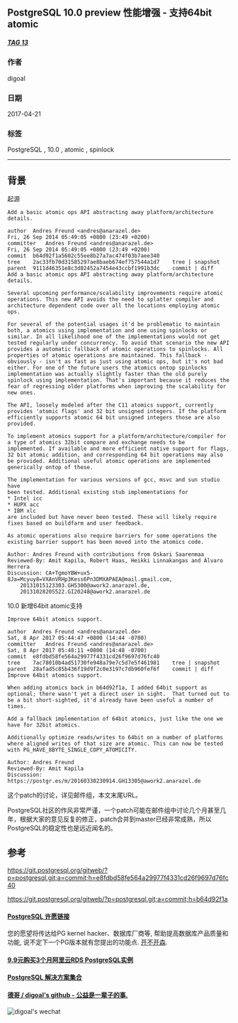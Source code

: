 ## PostgreSQL 10.0 preview 性能增强 - 支持64bit atomic  
##### [TAG 13](../class/13.md)                  
                                            
### 作者                                               
digoal                                       
                                        
### 日期                                                                                                           
2017-04-21                                      
                                           
### 标签                                        
PostgreSQL , 10.0 , atomic , spinlock     
                                                                                                              
----                                                                                                        
                                                                                                                 
## 背景            
起源  
  
```  
Add a basic atomic ops API abstracting away platform/architecture details.  
  
author	Andres Freund <andres@anarazel.de>	  
Fri, 26 Sep 2014 05:49:05 +0800 (23:49 +0200)  
committer	Andres Freund <andres@anarazel.de>	  
Fri, 26 Sep 2014 05:49:05 +0800 (23:49 +0200)  
commit	b64d92f1a5602c55ee8b27a7ac474f03b7aee340  
tree	2ac33fb70d31585297ae8baeb674ef757544a1d7	tree | snapshot  
parent	9111d46351e8c3d82452a7454e43ccbf1991b3dc	commit | diff  
Add a basic atomic ops API abstracting away platform/architecture details.  
  
Several upcoming performance/scalability improvements require atomic  
operations. This new API avoids the need to splatter compiler and  
architecture dependent code over all the locations employing atomic  
ops.  
  
For several of the potential usages it'd be problematic to maintain  
both, a atomics using implementation and one using spinlocks or  
similar. In all likelihood one of the implementations would not get  
tested regularly under concurrency. To avoid that scenario the new API  
provides a automatic fallback of atomic operations to spinlocks. All  
properties of atomic operations are maintained. This fallback -  
obviously - isn't as fast as just using atomic ops, but it's not bad  
either. For one of the future users the atomics ontop spinlocks  
implementation was actually slightly faster than the old purely  
spinlock using implementation. That's important because it reduces the  
fear of regressing older platforms when improving the scalability for  
new ones.  
  
The API, loosely modeled after the C11 atomics support, currently  
provides 'atomic flags' and 32 bit unsigned integers. If the platform  
efficiently supports atomic 64 bit unsigned integers those are also  
provided.  
  
To implement atomics support for a platform/architecture/compiler for  
a type of atomics 32bit compare and exchange needs to be  
implemented. If available and more efficient native support for flags,  
32 bit atomic addition, and corresponding 64 bit operations may also  
be provided. Additional useful atomic operations are implemented  
generically ontop of these.  
  
The implementation for various versions of gcc, msvc and sun studio have  
been tested. Additional existing stub implementations for  
* Intel icc  
* HUPX acc  
* IBM xlc  
are included but have never been tested. These will likely require  
fixes based on buildfarm and user feedback.  
  
As atomic operations also require barriers for some operations the  
existing barrier support has been moved into the atomics code.  
  
Author: Andres Freund with contributions from Oskari Saarenmaa  
Reviewed-By: Amit Kapila, Robert Haas, Heikki Linnakangas and Álvaro Herrera  
Discussion: CA+TgmoYBW+ux5-8Ja=Mcyuy8=VXAnVRHp3Kess6Pn3DMXAPAEA@mail.gmail.com,  
    20131015123303.GH5300@awork2.anarazel.de,  
    20131028205522.GI20248@awork2.anarazel.de  
```  
  
10.0 新增64bit atomic支持  
  
```  
Improve 64bit atomics support.  
  
author	Andres Freund <andres@anarazel.de>	  
Sat, 8 Apr 2017 05:44:47 +0800 (14:44 -0700)  
committer	Andres Freund <andres@anarazel.de>	  
Sat, 8 Apr 2017 05:48:11 +0800 (14:48 -0700)  
commit	e8fdbd58fe564a29977f4331cd26f9697d76fc40  
tree	7ac78010b4ad51730fe948a79e7c5d7e5f461981	tree | snapshot  
parent	28afad5c85b436f19d9f2c0e3197c7db960fef6f	commit | diff  
Improve 64bit atomics support.  
  
When adding atomics back in b64d92f1a, I added 64bit support as  
optional; there wasn't yet a direct user in sight.  That turned out to  
be a bit short-sighted, it'd already have been useful a number of times.  
  
Add a fallback implementation of 64bit atomics, just like the one we  
have for 32bit atomics.  
  
Additionally optimize reads/writes to 64bit on a number of platforms  
where aligned writes of that size are atomic. This can now be tested  
with PG_HAVE_8BYTE_SINGLE_COPY_ATOMICITY.  
  
Author: Andres Freund  
Reviewed-By: Amit Kapila  
Discussion: https://postgr.es/m/20160330230914.GH13305@awork2.anarazel.de  
```  
    
这个patch的讨论，详见邮件组，本文末尾URL。                          
                           
PostgreSQL社区的作风非常严谨，一个patch可能在邮件组中讨论几个月甚至几年，根据大家的意见反复的修正，patch合并到master已经非常成熟，所以PostgreSQL的稳定性也是远近闻名的。                                   
                           
## 参考                                    
https://git.postgresql.org/gitweb/?p=postgresql.git;a=commit;h=e8fdbd58fe564a29977f4331cd26f9697d76fc40  
  
https://git.postgresql.org/gitweb/?p=postgresql.git;a=commit;h=b64d92f1a  
  
  
  
  
  
  
  
  
  
  
  
  
  
  
  
  
  
  
  
  
  
  
  
  
  
  
  
  
  
  
  
  
  
  
  
  
  
  
  
  
  
  
  
  
  
  
  
  
  
  
  
  
  
  
  
  
  
  
  
  
  
  
  
#### [PostgreSQL 许愿链接](https://github.com/digoal/blog/issues/76 "269ac3d1c492e938c0191101c7238216")
您的愿望将传达给PG kernel hacker、数据库厂商等, 帮助提高数据库产品质量和功能, 说不定下一个PG版本就有您提出的功能点. [开不开森](https://github.com/digoal/blog/issues/76 "269ac3d1c492e938c0191101c7238216").  
  
  
#### [9.9元购买3个月阿里云RDS PostgreSQL实例](https://www.aliyun.com/database/postgresqlactivity "57258f76c37864c6e6d23383d05714ea")
  
  
#### [PostgreSQL 解决方案集合](https://yq.aliyun.com/topic/118 "40cff096e9ed7122c512b35d8561d9c8")
  
  
#### [德哥 / digoal's github - 公益是一辈子的事.](https://github.com/digoal/blog/blob/master/README.md "22709685feb7cab07d30f30387f0a9ae")
  
  
![digoal's wechat](../pic/digoal_weixin.jpg "f7ad92eeba24523fd47a6e1a0e691b59")
  
